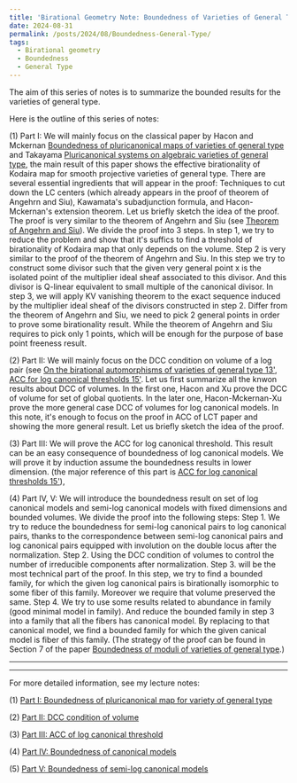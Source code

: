 ```yaml
---
title: 'Birational Geometry Note: Boundedness of Varieties of General Type'
date: 2024-08-31
permalink: /posts/2024/08/Boundedness-General-Type/
tags:
  - Birational geometry
  - Boundedness
  - General Type
---
```


The aim of this series of notes is to summarize the bounded results for the varieties of general type. 

Here is the outline of this series of notes:

(1) Part I: We will mainly focus on the classical paper by Hacon and Mckernan [Boundedness of pluricanonical maps of varieties of general type](https://link.springer.com/article/10.1007/s00222-006-0504-1) and Takayama [Pluricanonical systems on algebraic varieties of general type](https://link.springer.com/article/10.1007/s00222-006-0503-2), the main result of this paper shows the effective birationality of Kodaira map for smooth projective varieties of general type. There are several essential ingredients that will appear in the proof: Techniques to cut down the LC centers (which already appears in the proof of theorem of Angehrn and Siu), Kawamata's subadjunction formula, and Hacon-Mckernan's extension theorem. Let us briefly sketch the idea of the proof. The proof is very similar to the theorem of Angehrn and Siu (see [Theorem of Angehrn and Siu](https://yilimath.github.io/posts/2024/08/Theorem-of-Angehrn-and-Siu/)). We divide the proof into 3 steps. In step 1, we try to reduce the problem and show that it's suffics to find a threshold of birationality of Kodaira map that only depends on the volume. Step 2 is very similar to the proof of the theorem of Angehrn and Siu. In this step we try to construct some divisor such that the given very general point x is the isolated point of the multiplier ideal sheaf associated to this divisor. And this divisor is Q-linear equivalent to small multiple of the canonical divisor. In step 3, we will apply KV vanishing theorem to the exact sequence induced by the multiplier ideal sheaf of the divisors constructed in step 2. Differ from the theorem of Angehrn and Siu, we need to pick 2 general points in order to prove some birationality result. While the theorem of Angehrn and Siu requires to pick only 1 points, which will be enough for the purpose of base point freeness result.

(2) Part II: We will mainly focus on the DCC condition on volume of a log pair (see [On the birational automorphisms of varieties of general type 13'](https://annals.math.princeton.edu/2013/177-3/p06), [ACC for log canonical thresholds 15'](https://annals.math.princeton.edu/2014/180-2/p03). Let us first summarize all the knwon results about DCC of volumes. In the first one, Hacon and Xu prove the DCC of volume for set of global quotients. In the later one, Hacon-Mckernan-Xu prove the more general case DCC of volumes for log canonical models. In this note, it's enough to focus on the proof in ACC of LCT paper and showing the more general result. Let us briefly sketch the idea of the proof. 


(3) Part III: We will prove the ACC for log canonical threshold. This result can be an easy consequence of boundedness of log canonical models. We will prove it by induction assume the boundedness results in lower dimension. (the major reference of this part is [ACC for log canonical thresholds 15'](https://annals.math.princeton.edu/2014/180-2/p03)),

(4) Part IV, V: We will introduce the boundedness result on set of log canonical models and semi-log canonical models with fixed dimensions and bounded volumes. We divide the proof into the following steps: Step 1. We try to reduce the boundedness for semi-log canonical pairs to log canonical pairs, thanks to the correspondence between semi-log canonical pairs and log canonical pairs equipped with involution on the double locus after the normalization. Step 2. Using the DCC condition of volumes to control the number of irreducible components after normalization. Step 3. will be the most technical part of the proof. In this step, we try to find a bounded family, for which the given log canonical pairs is birationally isomorphic to some fiber of this family. Moreover we require that volume preserved the same. Step 4. We try to use some results related to abundance in family (good minimal model in family). And reduce the bounded family in step 3 into a family that all the fibers has canonical model. By replacing to that canonical model, we find a bounded family for which the given canical model is fiber of this family. (The strategy of the proof can be found in Section 7 of the paper [Boundedness of moduli of varieties of general type](https://ems.press/journals/jems/articles/15330).)


---
---


For more detailed information, see my lecture notes:

(1) [Part I: Boundedness of pluricanonical map for variety of general type](https://yilimath.github.io/files/Birational/BoundednessGeneralType/DCCVolume.pdf)

(2) [Part II: DCC condition of volume](https://yilimath.github.io/files/Birational/BoundednessGeneralType/DCCVolume.pdf)

(3) [Part III: ACC of log canonical threshold](https://yilimath.github.io/files/Birational/BoundednessGeneralType/ACCLCT.pdf)

(4) [Part IV: Boundedness of canonical models](https://yilimath.github.io/files/Birational/BoundednessGeneralType/BoundedCanonicalModel.pdf)

(5) [Part V: Boundedness of semi-log canonical models](https://yilimath.github.io/files/Birational/BoundednessGeneralType/BoundedSLCM.pdf)